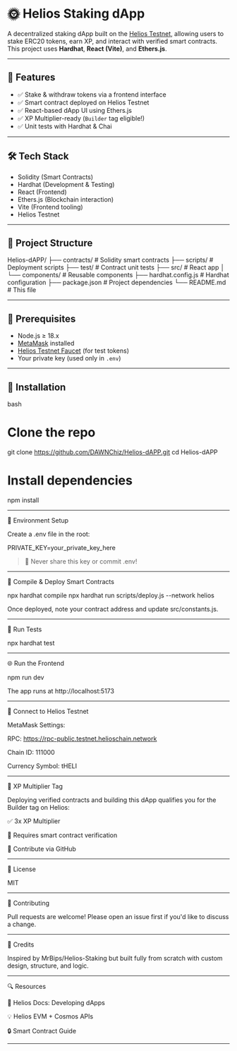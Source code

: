 # 🌞 Helios Staking dApp

A decentralized staking dApp built on the [Helios Testnet](https://testnet.helioschain.network), allowing users to stake ERC20 tokens, earn XP, and interact with verified smart contracts. This project uses **Hardhat**, **React (Vite)**, and **Ethers.js**.

---

## 🚀 Features

- ✅ Stake & withdraw tokens via a frontend interface
- ✅ Smart contract deployed on Helios Testnet
- ✅ React-based dApp UI using Ethers.js
- ✅ XP Multiplier-ready (`Builder` tag eligible!)
- ✅ Unit tests with Hardhat & Chai

---

## 🛠 Tech Stack

- Solidity (Smart Contracts)
- Hardhat (Development & Testing)
- React (Frontend)
- Ethers.js (Blockchain interaction)
- Vite (Frontend tooling)
- Helios Testnet

---

## 📁 Project Structure
Helios-dAPP/ ├── contracts/          # Solidity smart contracts ├── scripts/            # Deployment scripts ├── test/               # Contract unit tests ├── src/                # React app │   └── components/     # Reusable components ├── hardhat.config.js   # Hardhat configuration ├── package.json        # Project dependencies └── README.md           # This file

---

## 🧾 Prerequisites

- Node.js ≥ 18.x
- [MetaMask](https://metamask.io/) installed
- [Helios Testnet Faucet](https://faucet.helioschain.network) (for test tokens)
- Your private key (used only in `.env`)

---

## 🔧 Installation

bash
# Clone the repo
git clone https://github.com/DAWNChiz/Helios-dAPP.git
cd Helios-dAPP

# Install dependencies
npm install


---

🔐 Environment Setup

Create a .env file in the root:

PRIVATE_KEY=your_private_key_here

> 🚨 Never share this key or commit .env!




---

🧱 Compile & Deploy Smart Contracts

npx hardhat compile
npx hardhat run scripts/deploy.js --network helios

Once deployed, note your contract address and update src/constants.js.


---

🧪 Run Tests

npx hardhat test


---

🌐 Run the Frontend

npm run dev

The app runs at http://localhost:5173


---

🔗 Connect to Helios Testnet

MetaMask Settings:

RPC: https://rpc-public.testnet.helioschain.network

Chain ID: 111000

Currency Symbol: tHELI



---

📌 XP Multiplier Tag

Deploying verified contracts and building this dApp qualifies you for the Builder tag on Helios:

✅ 3x XP Multiplier

🧠 Requires smart contract verification

📎 Contribute via GitHub



---

📄 License

MIT


---

🤝 Contributing

Pull requests are welcome! Please open an issue first if you'd like to discuss a change.


---

🙌 Credits

Inspired by MrBips/Helios-Staking but built fully from scratch with custom design, structure, and logic.


---

🔍 Resources

📘 Helios Docs: Developing dApps

💡 Helios EVM + Cosmos APIs

🔒 Smart Contract Guide


---